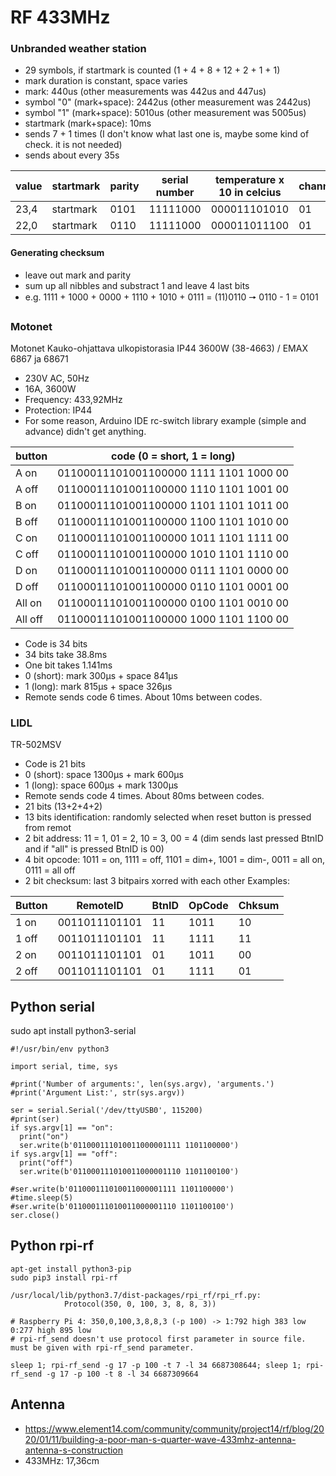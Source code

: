 # RF 433MHz

### Unbranded weather station
- 29 symbols, if startmark is counted (1 + 4 + 8 + 12 + 2 + 1 + 1)
- mark duration is constant, space varies
- mark: 440us (other measurements was 442us and 447us)
- symbol "0" (mark+space): 2442us (other measurement was 2442us)
- symbol "1" (mark+space): 5010us (other measurement was 5005us)
- startmark (mark+space): 10ms
- sends 7 + 1 times (I don't know what last one is, maybe some kind of check. it is not needed)
- sends about every 35s

value | startmark | parity | serial number | temperature x 10 in celcius | channel | battery | mode
--- | --- | --- | --- | --- | --- | --- | ----
23,4 | startmark | 0101 | 11111000 | 000011101010 | 01 | 1 | 1
22,0 | startmark | 0110 | 11111000 | 000011011100 | 01 | 1 | 1

#### Generating checksum
- leave out mark and parity
- sum up all nibbles and substract 1 and leave 4 last bits
- e.g. 1111 + 1000 + 0000 + 1110 + 1010 + 0111 = (11)0110 &#x1f816; 0110 - 1 = 0101

### Motonet
Motonet Kauko-ohjattava ulkopistorasia IP44 3600W (38-4663) / EMAX 6867 ja 68671

- 230V AC, 50Hz
- 16A, 3600W
- Frequency: 433,92MHz
- Protection: IP44
- For some reason, Arduino IDE rc-switch library example (simple and advance) didn't get anything.

button | code (0 = short, 1 = long)
--- | ---
A on |  01100011101001100000 1111 1101 1000 00
A off | 01100011101001100000 1110 1101 1001 00
B on |  01100011101001100000 1101 1101 1011 00
B off | 01100011101001100000 1100 1101 1010 00
C on |  01100011101001100000 1011 1101 1111 00
C off | 01100011101001100000 1010 1101 1110 00
D on |  01100011101001100000 0111 1101 0000 00
D off | 01100011101001100000 0110 1101 0001 00
All on | 01100011101001100000 0100 1101 0010 00
All off | 01100011101001100000 1000 1101 1100 00

- Code is 34 bits
- 34 bits take 38.8ms
- One bit takes 1.141ms
- 0 (short): mark 300µs + space 841µs
- 1 (long): mark 815µs + space 326µs
- Remote sends code 6 times. About 10ms between codes.

### LIDL
TR-502MSV
- Code is 21 bits
- 0 (short): space 1300µs + mark 600µs
- 1 (long): space 600µs + mark 1300µs
- Remote sends code 4 times. About 80ms between codes.
- 21 bits (13+2+4+2)
- 13 bits identification: randomly selected when reset button is pressed from remot
- 2 bit address: 11 = 1, 01 = 2, 10 = 3, 00 = 4 (dim sends last pressed BtnID and if "all" is pressed BtnID is 00)
- 4 bit opcode: 1011 = on, 1111 = off, 1101 = dim+, 1001 = dim-, 0011 = all on, 0111 = all off
- 2 bit checksum: last 3 bitpairs xorred with each other
Examples:

Button | RemoteID | BtnID | OpCode | Chksum
--- | --- | --- | --- | ---
1 on |  0011011101101 | 11 | 1011 | 10
1 off | 0011011101101 | 11 | 1111 | 11
2 on |  0011011101101 | 01 | 1011 | 00
2 off | 0011011101101 | 01 | 1111 | 01

## Python serial

sudo apt install python3-serial

```
#!/usr/bin/env python3

import serial, time, sys

#print('Number of arguments:', len(sys.argv), 'arguments.')
#print('Argument List:', str(sys.argv))

ser = serial.Serial('/dev/ttyUSB0', 115200)
#print(ser)
if sys.argv[1] == "on":
  print("on")
  ser.write(b'011000111010011000001111 1101100000')
if sys.argv[1] == "off":
  print("off")
  ser.write(b'011000111010011000001110 1101100100')

#ser.write(b'011000111010011000001111 1101100000')
#time.sleep(5)
#ser.write(b'011000111010011000001110 1101100100')
ser.close()

```

## Python rpi-rf
```
apt-get install python3-pip
sudo pip3 install rpi-rf

/usr/local/lib/python3.7/dist-packages/rpi_rf/rpi_rf.py:
            Protocol(350, 0, 100, 3, 8, 8, 3))

# Raspberry Pi 4: 350,0,100,3,8,8,3 (-p 100) -> 1:792 high 383 low 0:277 high 895 low
# rpi-rf_send doesn't use protocol first parameter in source file. must be given with rpi-rf_send parameter.

sleep 1; rpi-rf_send -g 17 -p 100 -t 7 -l 34 6687308644; sleep 1; rpi-rf_send -g 17 -p 100 -t 8 -l 34 6687309664
```

## Antenna
- https://www.element14.com/community/community/project14/rf/blog/2020/01/11/building-a-poor-man-s-quarter-wave-433mhz-antenna-antenna-s-construction
- 433MHz: 17,36cm
